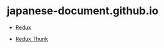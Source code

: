 # japanese-document.github.io

* [Redux](https://japanese-document.github.io/redux/)

* [Redux Thunk](https://japanese-document.github.io/redux-thunk/)
